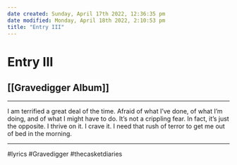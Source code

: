 ```yaml
---
date created: Sunday, April 17th 2022, 12:36:35 pm
date modified: Monday, April 18th 2022, 2:10:53 pm
title: "Entry III"
---
```

# Entry III
## [[Gravedigger Album]]
---

I am terrified a great deal of the time. Afraid of what I’ve done, of what I’m doing, and of what I might have to do. It’s not a crippling fear. In fact, it’s just the opposite. I thrive on it. I crave it. I need that rush of terror to get me out of bed in the morning.

---

#lyrics #Gravedigger #thecasketdiaries
